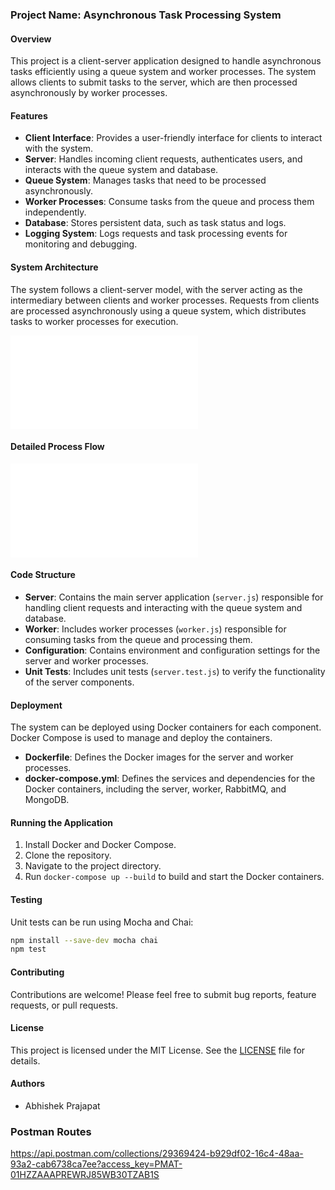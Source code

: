 ### Project Name: Asynchronous Task Processing System

#### Overview

This project is a client-server application designed to handle asynchronous tasks efficiently using a queue system and worker processes. The system allows clients to submit tasks to the server, which are then processed asynchronously by worker processes.

#### Features

- **Client Interface**: Provides a user-friendly interface for clients to interact with the system.
- **Server**: Handles incoming client requests, authenticates users, and interacts with the queue system and database.
- **Queue System**: Manages tasks that need to be processed asynchronously.
- **Worker Processes**: Consume tasks from the queue and process them independently.
- **Database**: Stores persistent data, such as task status and logs.
- **Logging System**: Logs requests and task processing events for monitoring and debugging.

#### System Architecture

The system follows a client-server model, with the server acting as the intermediary between clients and worker processes. Requests from clients are processed asynchronously using a queue system, which distributes tasks to worker processes for execution.

![System Architecture Diagram](SystemArchitecture.txt)

#### Detailed Process Flow

![Detailed Process Flow Diagram](FlowDiagrams.txt)

#### Code Structure

- **Server**: Contains the main server application (`server.js`) responsible for handling client requests and interacting with the queue system and database.
- **Worker**: Includes worker processes (`worker.js`) responsible for consuming tasks from the queue and processing them.
- **Configuration**: Contains environment and configuration settings for the server and worker processes.
- **Unit Tests**: Includes unit tests (`server.test.js`) to verify the functionality of the server components.

#### Deployment

The system can be deployed using Docker containers for each component. Docker Compose is used to manage and deploy the containers.

- **Dockerfile**: Defines the Docker images for the server and worker processes.
- **docker-compose.yml**: Defines the services and dependencies for the Docker containers, including the server, worker, RabbitMQ, and MongoDB.

#### Running the Application

1. Install Docker and Docker Compose.
2. Clone the repository.
3. Navigate to the project directory.
4. Run `docker-compose up --build` to build and start the Docker containers.

#### Testing

Unit tests can be run using Mocha and Chai:

```sh
npm install --save-dev mocha chai
npm test
```

#### Contributing

Contributions are welcome! Please feel free to submit bug reports, feature requests, or pull requests.

#### License

This project is licensed under the MIT License. See the [LICENSE](LICENSE) file for details.

#### Authors

- Abhishek Prajapat

### Postman Routes
https://api.postman.com/collections/29369424-b929df02-16c4-48aa-93a2-cab6738ca7ee?access_key=PMAT-01HZZAAAPREWRJ85WB30TZAB1S